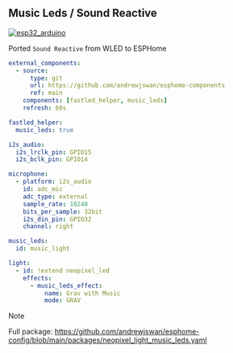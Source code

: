 ## Music Leds / Sound Reactive
[![esp32_arduino](https://img.shields.io/badge/ESP32-Arduino-darkcyan.svg)](https://esphome.io/)

Ported `Sound Reactive` from WLED to ESPHome

```yaml
external_components:
  - source:
      type: git
      url: https://github.com/andrewjswan/esphome-components
      ref: main
    components: [fastled_helper, music_leds]
    refresh: 60s

fastled_helper:
  music_leds: true

i2s_audio:
  i2s_lrclk_pin: GPIO15
  i2s_bclk_pin: GPIO14

microphone:
  - platform: i2s_audio
    id: adc_mic
    adc_type: external
    sample_rate: 10240
    bits_per_sample: 32bit
    i2s_din_pin: GPIO32
    channel: right

music_leds:
  id: music_light

light:
  - id: !extend neopixel_led
    effects:
      - music_leds_effect:
          name: Grav with Music
          mode: GRAV
```

> [!NOTE]
> Full package: https://github.com/andrewjswan/esphome-config/blob/main/packages/neopixel_light_music_leds.yaml
